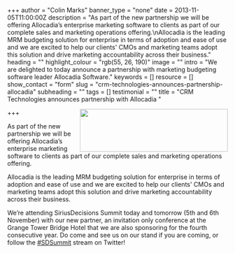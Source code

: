 +++
author = "Colin Marks"
banner_type = "none"
date = 2013-11-05T11:00:00Z
description = "As part of the new partnership we will be offering Allocadia’s enterprise marketing software to clients as part of our complete sales and marketing operations offering.\nAllocadia is the leading MRM budgeting solution for enterprise in terms of adoption and ease of use and we are excited to help our clients' CMOs and marketing teams adopt this solution and drive marketing accountability across their business."
heading = ""
highlight_colour = "rgb(55, 26, 190)"
image = ""
intro = "We are delighted to today announce a partnership with marketing budgeting software leader Allocadia Software."
keywords = []
resource = []
show_contact = "form"
slug = "crm-technologies-announces-partnership-allocadia"
subheading = ""
tags = []
testimonial = ""
title = "CRM Technologies announces partnership with Allocadia "

+++
<img style="float: right; margin-top: 0; margin-left: 10px;" src="/sites/default/files/Allocadia.jpg" alt="" width="338" height="98">

As part of the new partnership we will be offering Allocadia’s enterprise marketing software to clients as part of our complete sales and marketing operations offering.

Allocadia is the leading MRM budgeting solution for enterprise in terms of adoption and ease of use and we are excited to help our clients' CMOs and marketing teams adopt this solution and drive marketing accountability across their business.

We’re attending SiriusDecisions Summit today and tomorrow (5th and 6th November) with our new partner, an invitation only conference at the Grange Tower Bridge Hotel that we are also sponsoring for the fourth consecutive year. Do come and see us on our stand if you are coming, or follow the [#SDSummit](https://twitter.com/search?q=%23SDSummit&src=savs) stream on Twitter!